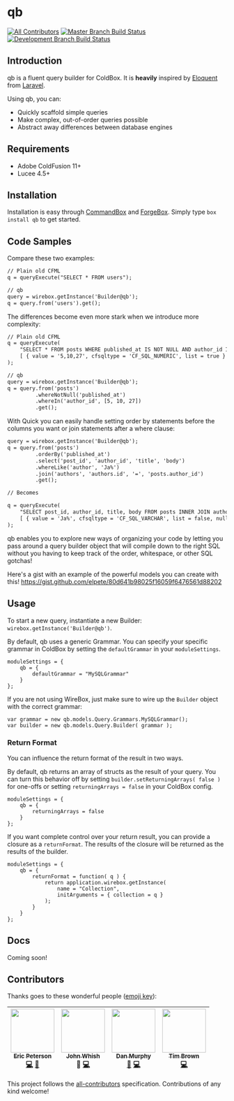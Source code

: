 # qb
[![All Contributors](https://img.shields.io/badge/all_contributors-4-orange.svg?style=flat-square)](#contributors)
[![Master Branch Build Status](https://img.shields.io/travis/elpete/qb/master.svg?style=flat-square&label=master)](https://travis-ci.org/elpete/qb)
[![Development Branch Build Status](https://img.shields.io/travis/elpete/qb/development.svg?style=flat-square&label=development)](https://travis-ci.org/elpete/qb)

## Introduction

qb is a fluent query builder for ColdBox.  It is **heavily** inspired by [Eloquent](https://laravel.com/docs/5.3/eloquent) from [Laravel](https://laravel.com/).

Using qb, you can:

+ Quickly scaffold simple queries
+ Make complex, out-of-order queries possible
+ Abstract away differences between database engines

## Requirements

+ Adobe ColdFusion 11+
+ Lucee 4.5+

## Installation

Installation is easy through [CommandBox](https://www.ortussolutions.com/products/commandbox) and [ForgeBox](https://www.coldbox.org/forgebox).  Simply type `box install qb` to get started.

## Code Samples

Compare these two examples:

```cfc
// Plain old CFML
q = queryExecute("SELECT * FROM users");

// qb
query = wirebox.getInstance('Builder@qb');
q = query.from('users').get();
```

The differences become even more stark when we introduce more complexity:

```cfc
// Plain old CFML
q = queryExecute(
    "SELECT * FROM posts WHERE published_at IS NOT NULL AND author_id IN ?",
    [ { value = '5,10,27', cfsqltype = 'CF_SQL_NUMERIC', list = true } ]
);

// qb
query = wirebox.getInstance('Builder@qb');
q = query.from('posts')
         .whereNotNull('published_at')
         .whereIn('author_id', [5, 10, 27])
         .get();
```

With Quick you can easily handle setting order by statements before the columns you want or join statements after a where clause:

```cfc
query = wirebox.getInstance('Builder@qb');
q = query.from('posts')
         .orderBy('published_at')
         .select('post_id', 'author_id', 'title', 'body')
         .whereLike('author', 'Ja%')
         .join('authors', 'authors.id', '=', 'posts.author_id')
         .get();

// Becomes

q = queryExecute(
    "SELECT post_id, author_id, title, body FROM posts INNER JOIN authors ON authors.id = posts.author_id WHERE author LIKE ? ORDER BY published_at",
    [ { value = 'Ja%', cfsqltype = 'CF_SQL_VARCHAR', list = false, null = false } ]
);
```

qb enables you to explore new ways of organizing your code by letting you pass around a query builder object that will compile down to the right SQL without you having to keep track of the order, whitespace, or other SQL gotchas!

Here's a gist with an example of the powerful models you can create with this!
https://gist.github.com/elpete/80d641b98025f16059f6476561d88202

## Usage

To start a new query, instantiate a new Builder: `wirebox.getInstance('Builder@qb')`.

By default, qb uses a generic Grammar.  You can specify your specific grammar in ColdBox by setting the `defaultGrammar` in your `moduleSettings`.

```
moduleSettings = {
    qb = {
        defaultGrammar = "MySQLGrammar"
    }
};
```

If you are not using WireBox, just make sure to wire up the `Builder` object with the correct grammar:

```
var grammar = new qb.models.Query.Grammars.MySQLGrammar();
var builder = new qb.models.Query.Builder( grammar );
```

### Return Format

You can influence the return format of the result in two ways.

By default, qb returns an array of structs as the result of your query.  You can turn this behavior off by setting `builder.setReturningArrays( false )` for one-offs or setting `returningArrays = false` in your ColdBox config.

```
moduleSettings = {
    qb = {
        returningArrays = false
    }
};
```

If you want complete control over your return result, you can provide a closure as a `returnFormat`.  The results of the closure will be returned as the results of the builder.

```
moduleSettings = {
    qb = {
        returnFormat = function( q ) {
            return application.wirebox.getInstance(
                name = "Collection",
                initArguments = { collection = q }
            );
        }
    }
};
```

## Docs

Coming soon!
## Contributors

Thanks goes to these wonderful people ([emoji key](https://github.com/kentcdodds/all-contributors#emoji-key)):

<!-- ALL-CONTRIBUTORS-LIST:START - Do not remove or modify this section -->
| [<img src="https://avatars2.githubusercontent.com/u/2583646?v=3" width="100px;"/><br /><sub>Eric Peterson</sub>](https://github.com/elpete)<br />[💻](https://github.com/elpete/qb/commits?author=elpete) [📖](https://github.com/elpete/qb/commits?author=elpete) | [<img src="https://avatars2.githubusercontent.com/u/148847?v=3" width="100px;"/><br /><sub>John Whish</sub>](http://www.aliaspooryorik.com/blog/)<br />💬 [💻](https://github.com/elpete/qb/commits?author=aliaspooryorik) | [<img src="https://avatars0.githubusercontent.com/u/5429291?v=3" width="100px;"/><br /><sub>Dan Murphy</sub>](https://github.com/murphydan)<br />[🐛](https://github.com/elpete/qb/issues?q=author%3Amurphydan) [💻](https://github.com/elpete/qb/commits?author=murphydan) | [<img src="https://avatars3.githubusercontent.com/u/1346234?v=3" width="100px;"/><br /><sub>Tim Brown</sub>](https://github.com/timmaybrown)<br />[💻](https://github.com/elpete/qb/commits?author=timmaybrown) |
| :---: | :---: | :---: | :---: |
<!-- ALL-CONTRIBUTORS-LIST:END -->

This project follows the [all-contributors](https://github.com/kentcdodds/all-contributors) specification. Contributions of any kind welcome!